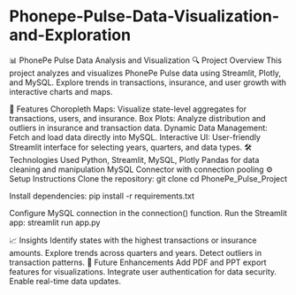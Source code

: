 # Phonepe-Pulse-Data-Visualization-and-Exploration

📊 PhonePe Pulse Data Analysis and Visualization
🔍 Project Overview
This project analyzes and visualizes PhonePe Pulse data using Streamlit, Plotly, and MySQL. Explore trends in transactions, insurance, and user growth with interactive charts and maps.

🚀 Features
Choropleth Maps: Visualize state-level aggregates for transactions, users, and insurance.
Box Plots: Analyze distribution and outliers in insurance and transaction data.
Dynamic Data Management: Fetch and load data directly into MySQL.
Interactive UI: User-friendly Streamlit interface for selecting years, quarters, and data types.
🛠️ Technologies Used
Python, Streamlit, MySQL, Plotly
Pandas for data cleaning and manipulation
MySQL Connector with connection pooling
⚙️ Setup Instructions
Clone the repository:
git clone <your-repository-link>
cd PhonePe_Pulse_Project

Install dependencies:
pip install -r requirements.txt

Configure MySQL connection in the connection() function.
Run the Streamlit app:
streamlit run app.py

📈 Insights
Identify states with the highest transactions or insurance amounts.
Explore trends across quarters and years.
Detect outliers in transaction patterns.
📝 Future Enhancements
Add PDF and PPT export features for visualizations.
Integrate user authentication for data security.
Enable real-time data updates.
